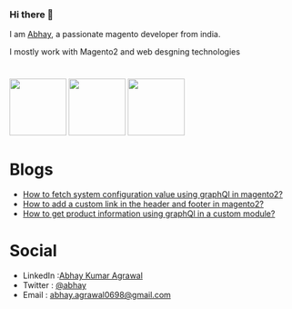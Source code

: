 ### Hi there 👋

I am [Abhay](https://www.linkedin.com/in/abhay-kumar-agrawal-9385a315a/), a passionate magento developer from india.

I mostly work with Magento2 and web desgning technologies

#
<a href="https://www.w3.org/wiki/The_web_standards_model_-_HTML_CSS_and_JavaScript"><img src="https://user-images.githubusercontent.com/55655451/90337478-5cd05380-e000-11ea-95ef-fd5b7b7cc2b8.png" width="100" height="100"></a>
<a href="https://devdocs.magento.com/"><img src="https://user-images.githubusercontent.com/55655451/90338141-06b1df00-e005-11ea-992b-451778cb304d.png" width="100" height="100"></a>
<a href="https://www.php.net/"><img src="https://user-images.githubusercontent.com/55655451/90338219-a3747c80-e005-11ea-901d-90b4709e14fe.png" height="100"></a>




# Blogs

* [How to fetch system configuration value using graphQl in magento2?](https://www.linkedin.com/pulse/how-fetch-system-configuration-value-using-graphql-magento2-agrawal-1c/?trackingId=EjM4fCsCTGatlblb0RnwdA%3D%3D)
* [How to add a custom link in the header and footer in magento2?](https://www.linkedin.com/pulse/how-add-custom-link-header-footer-magento2-abhay-kumar-agrawal/)
* [How to get product information using graphQl in a custom module?](https://www.linkedin.com/pulse/how-get-product-information-using-graphql-custom-module-agrawal/?published=t)


# Social

* LinkedIn :[Abhay Kumar Agrawal](https://www.linkedin.com/in/abhay-kumar-agrawal-9385a315a/)
* Twitter : [@abhay](https://twitter.com/AbhayAg34169182)
* Email : abhay.agrawal0698@gmail.com




















<!--
**Abhay-Agrawal/Abhay-Agrawal** is a ✨ _special_ ✨ repository because its `README.md` (this file) appears on your GitHub profile.

Here are some ideas to get you started:

- 🔭 I’m currently working on ...
- 🌱 I’m currently learning ...
- 👯 I’m looking to collaborate on ...
- 🤔 I’m looking for help with ...
- 💬 Ask me about ...
- 📫 How to reach me: ...
- 😄 Pronouns: ...
- ⚡ Fun fact: ...
-->
